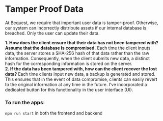 # Tamper Proof Data

At Bequest, we require that important user data is tamper-proof. Otherwise, our system can incorrectly distribute assets if our internal database is breached. 
Only the user can update their data.


**1. How does the client ensure that their data has not been tampered with? Assume that the database is compromised.**
    Each time the client inputs data, the server stores a SHA-256 hash of that data rather than the raw information. Consequently, when the client submits new data, a distinct hash for the corresponding information is stored on the server.
<br />
**2. If the data has been tampered with, how can the client recover the lost data?**
    Each time clients input new data, a backup is generated and stored. This ensures that in the event of data compromise, clients can easily revert to the original information at any time in the future. I've incorporated a dedicated button for this functionality in the user interface (UI).


### To run the apps:
```npm run start``` in both the frontend and backend

